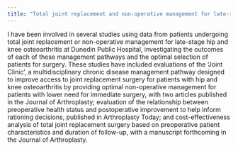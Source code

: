 ```yaml
---
title: "Total joint replacement and non-operative management for late-stage hip and knee osteoarthritis"
---
```


I have been involved in several studies using data from patients undergoing total joint replacement or non-operative management for late-stage hip and knee osteoarthritis at Dunedin Public Hospital, investigating the outcomes of each of these management pathways and the optimal selection of patients for surgery. These studies have included evaluations of the ‘Joint Clinic’, a multidisciplinary chronic disease management pathway designed to improve access to joint replacement surgery for patients with hip and knee osteoarthritis by providing optimal non-operative management for patients with lower need for immediate surgery, with two articles published in the Journal of Arthroplasty; evaluation of the relationship between preoperative health status and postoperative improvement to help inform rationing decisions, published in Arthroplasty Today; and cost-effectiveness analysis of total joint replacement surgery based on preoperative patient characteristics and duration of follow-up, with a manuscript forthcoming in the Journal of Arthroplasty.
